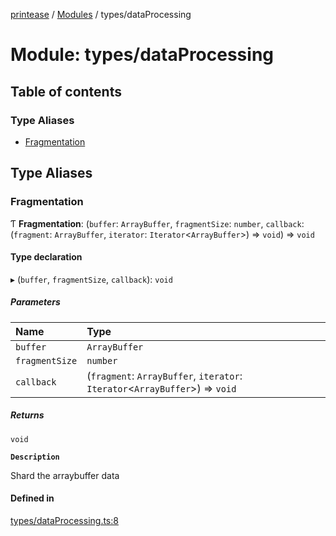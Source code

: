 [printease](../README.md) / [Modules](../modules.md) / types/dataProcessing

# Module: types/dataProcessing

## Table of contents

### Type Aliases

- [Fragmentation](types_dataProcessing.md#fragmentation)

## Type Aliases

### Fragmentation

Ƭ **Fragmentation**: (`buffer`: `ArrayBuffer`, `fragmentSize`: `number`, `callback`: (`fragment`: `ArrayBuffer`, `iterator`: `Iterator`<`ArrayBuffer`\>) => `void`) => `void`

#### Type declaration

▸ (`buffer`, `fragmentSize`, `callback`): `void`

##### Parameters

| Name | Type |
| :------ | :------ |
| `buffer` | `ArrayBuffer` |
| `fragmentSize` | `number` |
| `callback` | (`fragment`: `ArrayBuffer`, `iterator`: `Iterator`<`ArrayBuffer`\>) => `void` |

##### Returns

`void`

**`Description`**

Shard the arraybuffer data

#### Defined in

[types/dataProcessing.ts:8](https://github.com/Liu-Jinshuai/printease/blob/f0ce9b9/src/types/dataProcessing.ts#L8)
